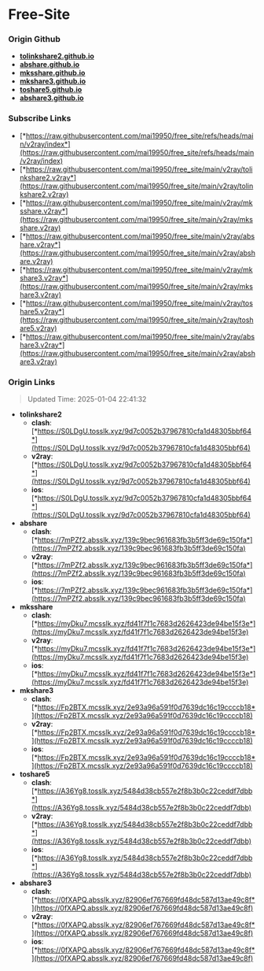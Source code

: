 # Free-Site

### Origin Github

- [**tolinkshare2.github.io**](https://github.com/tolinkshare2/tolinkshare2.github.io)
- [**abshare.github.io**](https://github.com/abshare/abshare.github.io)
- [**mksshare.github.io**](https://github.com/mksshare/mksshare.github.io)
- [**mkshare3.github.io**](https://github.com/mkshare3/mkshare3.github.io)
- [**toshare5.github.io**](https://github.com/toshare5/toshare5.github.io)
- [**abshare3.github.io**](https://github.com/abshare3/abshare3.github.io)

### Subscribe Links

- [*https://raw.githubusercontent.com/mai19950/free_site/refs/heads/main/v2ray/index*](https://raw.githubusercontent.com/mai19950/free_site/refs/heads/main/v2ray/index)
- [*https://raw.githubusercontent.com/mai19950/free_site/main/v2ray/tolinkshare2.v2ray*](https://raw.githubusercontent.com/mai19950/free_site/main/v2ray/tolinkshare2.v2ray)
- [*https://raw.githubusercontent.com/mai19950/free_site/main/v2ray/mksshare.v2ray*](https://raw.githubusercontent.com/mai19950/free_site/main/v2ray/mksshare.v2ray)
- [*https://raw.githubusercontent.com/mai19950/free_site/main/v2ray/abshare.v2ray*](https://raw.githubusercontent.com/mai19950/free_site/main/v2ray/abshare.v2ray)
- [*https://raw.githubusercontent.com/mai19950/free_site/main/v2ray/mkshare3.v2ray*](https://raw.githubusercontent.com/mai19950/free_site/main/v2ray/mkshare3.v2ray)
- [*https://raw.githubusercontent.com/mai19950/free_site/main/v2ray/toshare5.v2ray*](https://raw.githubusercontent.com/mai19950/free_site/main/v2ray/toshare5.v2ray)
- [*https://raw.githubusercontent.com/mai19950/free_site/main/v2ray/abshare3.v2ray*](https://raw.githubusercontent.com/mai19950/free_site/main/v2ray/abshare3.v2ray)

### Origin Links

> Updated Time: 2025-01-04 22:41:32

- **tolinkshare2**
  - **clash**: [*https://S0LDgU.tosslk.xyz/9d7c0052b37967810cfa1d48305bbf64*](https://S0LDgU.tosslk.xyz/9d7c0052b37967810cfa1d48305bbf64)
  - **v2ray**: [*https://S0LDgU.tosslk.xyz/9d7c0052b37967810cfa1d48305bbf64*](https://S0LDgU.tosslk.xyz/9d7c0052b37967810cfa1d48305bbf64)
  - **ios**: [*https://S0LDgU.tosslk.xyz/9d7c0052b37967810cfa1d48305bbf64*](https://S0LDgU.tosslk.xyz/9d7c0052b37967810cfa1d48305bbf64)
- **abshare**
  - **clash**: [*https://7mPZf2.absslk.xyz/139c9bec961683fb3b5ff3de69c150fa*](https://7mPZf2.absslk.xyz/139c9bec961683fb3b5ff3de69c150fa)
  - **v2ray**: [*https://7mPZf2.absslk.xyz/139c9bec961683fb3b5ff3de69c150fa*](https://7mPZf2.absslk.xyz/139c9bec961683fb3b5ff3de69c150fa)
  - **ios**: [*https://7mPZf2.absslk.xyz/139c9bec961683fb3b5ff3de69c150fa*](https://7mPZf2.absslk.xyz/139c9bec961683fb3b5ff3de69c150fa)
- **mksshare**
  - **clash**: [*https://myDku7.mcsslk.xyz/fd41f7f1c7683d2626423de94be15f3e*](https://myDku7.mcsslk.xyz/fd41f7f1c7683d2626423de94be15f3e)
  - **v2ray**: [*https://myDku7.mcsslk.xyz/fd41f7f1c7683d2626423de94be15f3e*](https://myDku7.mcsslk.xyz/fd41f7f1c7683d2626423de94be15f3e)
  - **ios**: [*https://myDku7.mcsslk.xyz/fd41f7f1c7683d2626423de94be15f3e*](https://myDku7.mcsslk.xyz/fd41f7f1c7683d2626423de94be15f3e)
- **mkshare3**
  - **clash**: [*https://Fp2BTX.mcsslk.xyz/2e93a96a591f0d7639dc16c19ccccb18*](https://Fp2BTX.mcsslk.xyz/2e93a96a591f0d7639dc16c19ccccb18)
  - **v2ray**: [*https://Fp2BTX.mcsslk.xyz/2e93a96a591f0d7639dc16c19ccccb18*](https://Fp2BTX.mcsslk.xyz/2e93a96a591f0d7639dc16c19ccccb18)
  - **ios**: [*https://Fp2BTX.mcsslk.xyz/2e93a96a591f0d7639dc16c19ccccb18*](https://Fp2BTX.mcsslk.xyz/2e93a96a591f0d7639dc16c19ccccb18)
- **toshare5**
  - **clash**: [*https://A36Yg8.tosslk.xyz/5484d38cb557e2f8b3b0c22ceddf7dbb*](https://A36Yg8.tosslk.xyz/5484d38cb557e2f8b3b0c22ceddf7dbb)
  - **v2ray**: [*https://A36Yg8.tosslk.xyz/5484d38cb557e2f8b3b0c22ceddf7dbb*](https://A36Yg8.tosslk.xyz/5484d38cb557e2f8b3b0c22ceddf7dbb)
  - **ios**: [*https://A36Yg8.tosslk.xyz/5484d38cb557e2f8b3b0c22ceddf7dbb*](https://A36Yg8.tosslk.xyz/5484d38cb557e2f8b3b0c22ceddf7dbb)
- **abshare3**
  - **clash**: [*https://0fXAPQ.absslk.xyz/82906ef767669fd48dc587d13ae49c8f*](https://0fXAPQ.absslk.xyz/82906ef767669fd48dc587d13ae49c8f)
  - **v2ray**: [*https://0fXAPQ.absslk.xyz/82906ef767669fd48dc587d13ae49c8f*](https://0fXAPQ.absslk.xyz/82906ef767669fd48dc587d13ae49c8f)
  - **ios**: [*https://0fXAPQ.absslk.xyz/82906ef767669fd48dc587d13ae49c8f*](https://0fXAPQ.absslk.xyz/82906ef767669fd48dc587d13ae49c8f)
